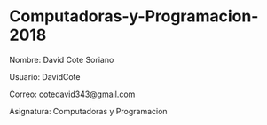 # Computadoras-y-Programacion-2018
Nombre: David Cote Soriano

Usuario: DavidCote

Correo: cotedavid343@gmail.com

Asignatura: Computadoras y Programacion
